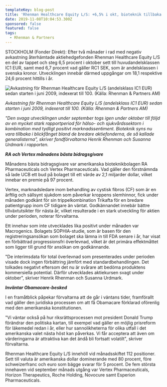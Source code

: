 ```yaml
---
templateKey: blog-post
title: 'Rhenman Healthcare Equity L/S: +6,5% i okt, bioteknik tillbaka i blickfånget'
date: 2019-11-08T10:04:53.300Z
sponsored: false
featured: false
tags:
  - Rhenman & Partners
---
```

STOCKHOLM (Fonder Direkt): Efter två månader i rad med negativ avkastning återhämtade aktiehedgefonden Rhenman Healthcare Equity L/S en del av tappet och steg 6,5 procent i oktober sett till huvudandelsklassen IC1 EUR, samt med 6,7 procent vad gäller RC1 SEK, som är andelsklassen i svenska kronor. Utvecklingen innebär därmed uppgångar om 18,1 respektive 24,6 procent hittills i år.

![Avkastning för Rhenman Healthcare Equity L/S (andelsklass IC1 EUR) sedan starten i juni 2009, indexerat till 100. (Källa: Rhenman & Partners AM)](/img/rhen-1.jpg "Avkastning för Rhenman Healthcare Equity L/S (andelsklass IC1 EUR) sedan starten i juni 2009, indexerat till 100. (Källa: Rhenman & Partners AM)")

_Avkastning för Rhenman Healthcare Equity L/S (andelsklass IC1 EUR) sedan starten i juni 2009, indexerat till 100. (Källa: Rhenman & Partners AM)_

_"Den svaga utvecklingen under september togs igen under oktober till följd av en mycket stark rapportperiod för hälso- och sjukvårdssektorn i kombination med tydligt positivt marknadssentiment. Bioteknik syns nu vara tillbaka i blickfånget bland de bredare aktiefonderna, de så kallade generalisterna", skriver fondförvaltarna Henrik Rhenman och Susanna Urdmark i rapporten._



**_RA och Vertex månadens bästa bidragsgivare_**



Månadens bästa bidragsgivare var amerikanska bioteknikbolagen RA Pharmaceuticals och Vertex Pharmaceuticals. Vad gäller den förstnämnda så lade UCB ett bud på bolaget till ett värde av 2,1 miljarder dollar, vilket innebar en premie på 97 procent.



Vertex, marknadsledare inom behandling av cystisk fibros (CF) som är en ärftlig och sällsynt sjukdom som påverkar kroppens slemhinnor, fick under månaden godkänt för sin trippelkombination Trikafta för en bredare patientgrupp inom CF tidigare än väntat. Godkännandet innebär bättre tillväxtutsikter för nästa år, vilket resulterade i en stark utveckling för aktien under perioden, noterar förvaltarna.



Ett innehav som inte utvecklades lika positivt under månaden var Macrogenics. Bolagets SOPHIA-studie, som är basen för den registreringsansökan som bolaget ska lämna in till FDA senare i år, har visat en förbättrad progressionsfri överlevnad, vilket är det primära effektmåttet som ligger till grund för ansökan om godkännande.



"De interimsdata för total överlevnad som presenterades under perioden visade dock ingen förbättring jämfört med standardbehandlingen. Det tolkades negativt eftersom det nu är svårare att bedöma produktens kommersiella potential. Därför utvecklades aktiekursen svagt under oktober", skriver Henrik Rhenman och Susanna Urdmark.



**_Inväntar Obamacare-besked_**



I en framåtblick påpekar förvaltarna att de går i väntans tider, framförallt vad gäller den juridiska processen om att få Obamacare förklarad oförenlig med den amerikanska konstitutionen.



"Vi väntar också på hur riksrättsprocessen mot president Donald Trump förändrar den politiska kartan, till exempel vad gäller en möjlig prisreform för läkemedel redan i år, eller hur sannolikheterna för olika utfall i det amerikanska valet nästa höst kan påverkas. Vi får acceptera att även om värderingarna är attraktiva kan det ändå bli fortsatt volatilt", skriver förvaltarna.



Rhenman Healthcare Equity L/S innehöll vid månadsskiftet 112 positioner. Sett till valuta är amerikanska dollar dominerande med 80 procent, före schweizerfranc och euro som bägge svarar för 5 procent. De fem största innehaven vid september månads utgång var Vertex Pharmaceuticals, Horizon Therapeutics, Roche Holding, Novocure samt Esperion Pharmaceuticals.

